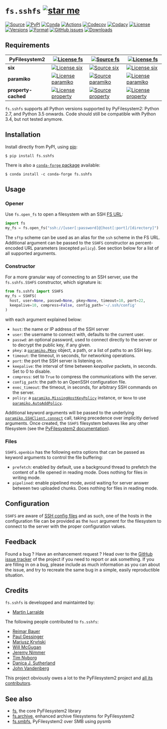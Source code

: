 # `fs.sshfs` [![star me](https://img.shields.io/github/stars/althonos/fs.sshfs.svg?style=social&maxAge=3600&label=Star)](https://github.com/althonos/fs.sshfs/stargazers)

[![Source](https://img.shields.io/badge/source-GitHub-303030.svg?logo=git&maxAge=36000&style=flat-square)](https://github.com/althonos/fs.sshfs)
[![PyPI](https://img.shields.io/pypi/v/fs.sshfs.svg?logo=pypi&style=flat-square&maxAge=3600)](https://pypi.python.org/pypi/fs.sshfs)
[![Conda](https://img.shields.io/conda/vn/conda-forge/fs.sshfs?logo=anaconda&style=flat-square&maxAge=3600)](https://anaconda.org/conda-forge/fs.sshfs)
[![Actions](https://img.shields.io/github/workflow/status/althonos/fs.sshfs/Test/master?logo=github&style=flat-square&maxAge=300)](https://github.com/althonos/fs.sshfs/actions)
[![Codecov](https://img.shields.io/codecov/c/github/althonos/fs.sshfs/master.svg?logo=codecov&style=flat-square&maxAge=300)](https://codecov.io/gh/althonos/fs.sshfs)
[![Codacy](https://img.shields.io/codacy/grade/9734bea6ec004cc4914a377d9e9f54bd/master.svg?logo=codacy&style=flat-square&maxAge=300)](https://www.codacy.com/app/althonos/fs.sshfs/dashboard)
[![License](https://img.shields.io/pypi/l/fs.sshfs.svg?logo=gnu&style=flat-square&maxAge=36000)](https://choosealicense.com/licenses/lgpl-2.1/)
[![Versions](https://img.shields.io/pypi/pyversions/fs.sshfs.svg?logo=python&style=flat-square&maxAge=300)](https://pypi.org/project/fs.sshfs)
[![Format](https://img.shields.io/pypi/format/fs.sshfs.svg?style=flat-square&maxAge=300)](https://pypi.org/project/fs.sshfs)
[![GitHub issues](https://img.shields.io/github/issues/althonos/fs.sshfs.svg?style=flat-square&maxAge=600)](https://github.com/althonos/fs.sshfs/issues)
[![Downloads](https://img.shields.io/badge/dynamic/json?style=flat-square&color=303f9f&maxAge=86400&label=downloads&query=%24.total_downloads&url=https%3A%2F%2Fapi.pepy.tech%2Fapi%2Fprojects%2Ffs.sshfs)](https://pepy.tech/project/fs.sshfs)

## Requirements

| **PyFilesystem2** | [![License fs](https://img.shields.io/pypi/v/fs.svg?maxAge=300&style=flat-square)](https://pypi.python.org/pypi/fs) | [![Source fs](https://img.shields.io/badge/source-GitHub-303030.svg?maxAge=36000&style=flat-square)](https://github.com/PyFilesystem/pyfilesystem2) | [![License fs](https://img.shields.io/pypi/l/fs.svg?maxAge=36000&style=flat-square)](https://choosealicense.com/licenses/mit/) |
|-|-|-|-|
| **six** | [![License six](https://img.shields.io/pypi/v/six.svg?maxAge=300&style=flat-square)](https://pypi.python.org/pypi/six) | [![Source six]( https://img.shields.io/badge/source-GitHub-303030.svg?maxAge=36000&style=flat-square )]( https://github.com/benjaminp/six) | [![License six](https://img.shields.io/pypi/l/six.svg?maxAge=36000&style=flat-square)](https://choosealicense.com/licenses/mit/) |
| **paramiko** | [![License paramiko](https://img.shields.io/pypi/v/paramiko.svg?maxAge=300&style=flat-square)](https://pypi.python.org/pypi/paramiko) | [![Source paramiko]( https://img.shields.io/badge/source-GitHub-303030.svg?maxAge=36000&style=flat-square )]( https://github.com/paramiko/paramiko) | [![License paramiko](https://img.shields.io/pypi/l/paramiko.svg?maxAge=36000&style=flat-square)](https://choosealicense.com/licenses/lgpl-2.1/) |
| **property-cached** | [![License property](https://img.shields.io/pypi/v/property-cached.svg?maxAge=300&style=flat-square)](https://pypi.python.org/pypi/property-cached) | [![Source property]( https://img.shields.io/badge/source-GitHub-303030.svg?maxAge=36000&style=flat-square )](https://github.com/althonos/property-cached) | [![License property]( https://img.shields.io/pypi/l/property-cached.svg?maxAge=36000&style=flat-square )]( https://choosealicense.com/licenses/bsd-3-clause/) |

`fs.sshfs` supports all Python versions supported by PyFilesystem2:
Python 2.7, and Python 3.5 onwards. Code should still be compatible with
Python 3.4, but not tested anymore.


## Installation

Install directly from PyPI, using [pip](https://pip.pypa.io/):

```console
$ pip install fs.sshfs
```

There is also a [`conda-forge` package](https://conda-forge.org/) available:

```console
$ conda install -c conda-forge fs.sshfs
```


## Usage

### Opener

Use `fs.open_fs` to open a filesystem with an SSH
[FS URL](https://docs.pyfilesystem.org/en/latest/openers.html):

```python
import fs
my_fs = fs.open_fs("ssh://[user[:password]@]host[:port]/[directory]")
```

The `sftp` scheme can be used as an alias for the `ssh` scheme in the FS
URL. Additional argument can be passed to the `SSHFS` constructor as
percent-encoded URL parameters (excepted `policy`). See section below
for a list of all supported arguments.

### Constructor

For a more granular way of connecting to an SSH server, use the
`fs.sshfs.SSHFS` constructor, which signature is:

```python
from fs.sshfs import SSHFS
my_fs = SSHFS(
  host, user=None, passwd=None, pkey=None, timeout=10, port=22,
  keepalive=10, compress=False, config_path='~/.ssh/config'
)
```

with each argument explained below:

- `host`: the name or IP address of the SSH server
- `user`: the username to connect with, defaults to the current user.
- `passwd`: an optional password, used to connect directly to the server or
  to decrypt the public key, if any given.
- `pkey`: a [`paramiko.PKey`](http://docs.paramiko.org/en/stable/api/keys.html#paramiko.pkey.PKey)
  object, a path, or a list of paths to an SSH key.
- `timeout`: the timeout, in seconds, for networking operations.
- `port`: the port the SSH server is listening on.
- `keepalive`: the interval of time between *keepalive* packets, in seconds.
  Set to 0 to disable.
- `compress`: set to `True` to compress the communications with the server.
- `config_path`: the path to an OpenSSH configuration file.
- `exec_timeout`: the timeout, in seconds, for arbitrary SSH commands on
  the server.
- `policy`: a
  [`paramiko.MissingHostKeyPolicy`](http://docs.paramiko.org/en/stable/api/client.html#paramiko.client.MissingHostKeyPolicy)
  instance, or `None` to use
  [`paramiko.AutoAddPolicy`](http://docs.paramiko.org/en/stable/api/client.html#paramiko.client.AutoAddPolicy).

Additional keyword arguments will be passed to the underlying
[`paramiko.SSHClient.connect`](http://docs.paramiko.org/en/stable/api/client.html#paramiko.client.SSHClient.connect)
call, taking precedence over implicitly derived arguments. Once created, the `SSHFS` filesystem behaves like any
other filesystem (see the [PyFilesystem2 documentation](https://pyfilesystem2.readthedocs.io)).

### Files

`SSHFS.openbin` has the following extra options that can be passed as
keyword arguments to control the file buffering:

- `prefetch`: enabled by default, use a background thread to prefetch the content
  of a file opened in reading mode. Does nothing for files in writing mode.
- `pipelined`: enable pipelined mode, avoid waiting for server answer between
  two uploaded chunks. Does nothing for files in reading mode.


## Configuration

`SSHFS` are aware of [SSH config
files](http://nerderati.com/2011/03/17/simplify-your-life-with-an-ssh-config-file/)
and as such, one of the hosts in the configuration file can be provided
as the `host` argument for the filesystem to connect to the server with
the proper configuration values.


## Feedback

Found a bug ? Have an enhancement request ? Head over to the [GitHub
issue tracker](https://github.com/althonos/fs.sshfs/issues) of the
project if you need to report or ask something. If you are filling in on
a bug, please include as much information as you can about the issue,
and try to recreate the same bug in a simple, easily reproductible
situation.


## Credits

`fs.sshfs` is developped and maintainted by:
- [Martin Larralde](https://github.com/althonos)

The following people contributed to `fs.sshfs`:
- [Reimar Bauer](https://github.com/ReimarBauer)
- [Paul Gessinger](https://github.com/paulgessinger)
- [Mariusz Kryński](https://github.com/mrk-its)
- [Will McGugan](https://github.com/willmcgugan)
- [Jeremy Nimmer](https://github.com/jwnimmer-tri)
- [Tim Nyborg](https://github.com/timnyborg)
- [Danica J. Sutherland](https://github.com/djsutherland)
- [John Vandenberg](https://github.com/jayvdb)

This project obviously owes a lot to the PyFilesystem2 project and
[all its contributors](https://github.com/PyFilesystem/pyfilesystem2/blob/master/CONTRIBUTORS.md).

## See also

-   [fs](https://github.com/Pyfilesystem/pyfilesystem2), the core
    PyFilesystem2 library
-   [fs.archive](https://github.com/althonos/fs.archive), enhanced
    archive filesystems for PyFilesystem2
-   [fs.smbfs](https://github.com/althonos/fs.smbfs), PyFilesystem2 over
    SMB using pysmb
